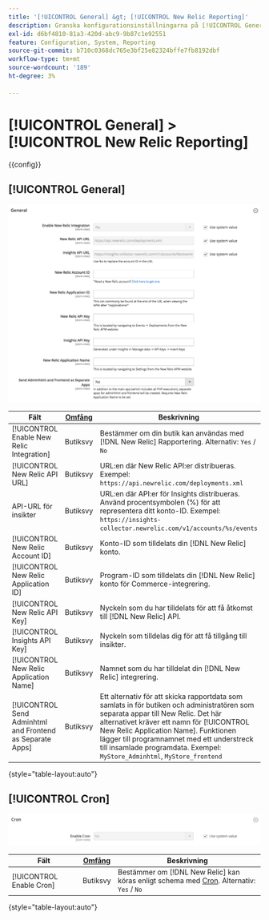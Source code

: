 ```yaml
---
title: '[!UICONTROL General] &gt; [!UICONTROL New Relic Reporting]'
description: Granska konfigurationsinställningarna på [!UICONTROL General] &gt; [!UICONTROL New Relic Reporting] sidan för Commerce Admin.
exl-id: d6bf4810-81a3-420d-abc9-9b87c1e92551
feature: Configuration, System, Reporting
source-git-commit: b710c0368dc765e3bf25e82324bffe7fb8192dbf
workflow-type: tm+mt
source-wordcount: '189'
ht-degree: 3%

---
```


# [!UICONTROL General] > [!UICONTROL New Relic Reporting]

{{config}}

## [!UICONTROL General]

![Allmänt](./assets/new-relic-reporting-general.png)<!-- zoom -->

<!-- [General](https://docs.magento.com/user-guide/reports/new-relic-reporting.html) -->

| Fält | [Omfång](../../getting-started/websites-stores-views.md#scope-settings) | Beskrivning |
|--- |--- |--- |
| [!UICONTROL Enable New Relic Integration] | Butiksvy | Bestämmer om din butik kan användas med [!DNL New Relic] Rapportering. Alternativ: `Yes` / `No` |
| [!UICONTROL New Relic API URL] | Butiksvy | URL:en där New Relic API:er distribueras. Exempel: `https://api.newrelic.com/deployments.xml` |
| API-URL för insikter | Butiksvy | URL:en där API:er för Insights distribueras. Använd procentsymbolen (%) för att representera ditt konto-ID. Exempel: `https://insights-collector.newrelic.com/v1/accounts/%s/events` |
| [!UICONTROL New Relic Account ID] | Butiksvy | Konto-ID som tilldelats din [!DNL New Relic] konto. |
| [!UICONTROL New Relic Application ID] | Butiksvy | Program-ID som tilldelats din [!DNL New Relic] konto för Commerce-integrering. |
| [!UICONTROL New Relic API Key] | Butiksvy | Nyckeln som du har tilldelats för att få åtkomst till [!DNL New Relic] API. |
| [!UICONTROL Insights API Key] | Butiksvy | Nyckeln som tilldelas dig för att få tillgång till insikter. |
| [!UICONTROL New Relic Application Name] | Butiksvy | Namnet som du har tilldelat din [!DNL New Relic] integrering. |
| [!UICONTROL Send Adminhtml and Frontend as Separate Apps] | Butiksvy | Ett alternativ för att skicka rapportdata som samlats in för butiken och administratören som separata appar till New Relic. Det här alternativet kräver ett namn för [!UICONTROL New Relic Application Name]. Funktionen lägger till programnamnet med ett understreck till insamlade programdata. Exempel: `MyStore_Adminhtml`, `MyStore_frontend` |

{style="table-layout:auto"}

## [!UICONTROL Cron]

![Cron](./assets/new-relic-reporting-cron.png)<!-- zoom -->

<!-- Cron](https://docs.magento.com/user-guide/system/cron.html) -->

| Fält | [Omfång](../../getting-started/websites-stores-views.md#scope-settings) | Beskrivning |
|--- |--- |--- |
| [!UICONTROL Enable Cron] | Butiksvy | Bestämmer om [!DNL New Relic] kan köras enligt schema med [Cron](../../systems/cron.md). Alternativ: `Yes` / `No` |

{style="table-layout:auto"}
